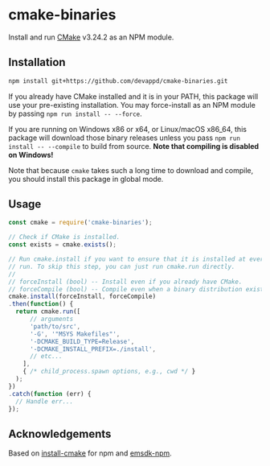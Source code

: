 # cmake-binaries

Install and run [CMake](https://cmake.org/) v3.24.2 as an NPM module.

## Installation

```sh
npm install git+https://github.com/devappd/cmake-binaries.git
```

If you already have CMake installed and it is in your PATH, this package will use
your pre-existing installation. You may force-install as an NPM module by passing
`npm run install -- --force`.

If you are running on Windows x86 or x64, or Linux/macOS x86_64, this package will
download those binary releases unless you pass `npm run install -- --compile`
to build from source. **Note that compiling is disabled on Windows!**

Note that because `cmake` takes such a long time to download and compile, you
should install this package in global mode.

## Usage

```js
const cmake = require('cmake-binaries');

// Check if CMake is installed.
const exists = cmake.exists();

// Run cmake.install if you want to ensure that it is installed at every
// run. To skip this step, you can just run cmake.run directly.
//
// forceInstall (bool) -- Install even if you already have CMake.
// forceCompile (bool) -- Compile even when a binary distribution exists.
cmake.install(forceInstall, forceCompile)
.then(function() {
  return cmake.run([
      // arguments
      'path/to/src',
      '-G', '"MSYS Makefiles"',
      '-DCMAKE_BUILD_TYPE=Release',
      '-DCMAKE_INSTALL_PREFIX=./install',
      // etc...
    ],
    { /* child_process.spawn options, e.g., cwd */ }
  );
})
.catch(function (err) {
  // Handle err...
});
```

## Acknowledgements

Based on [install-cmake](https://github.com/brave/install-cmake) for npm
and [emsdk-npm](https://github.com/brion/emsdk-npm).
